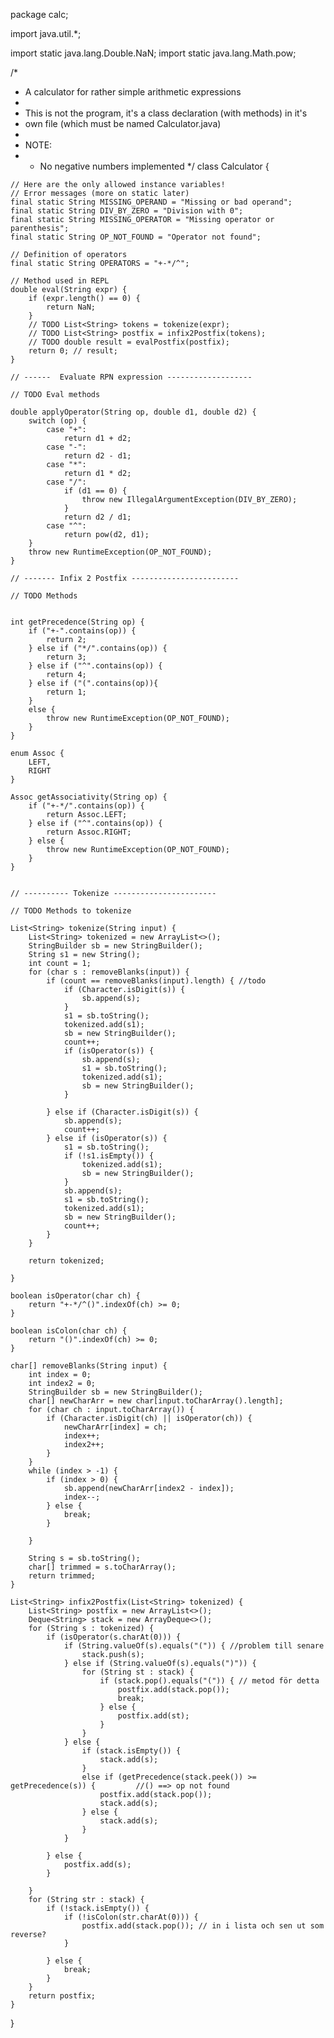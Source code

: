 package calc;

import java.util.*;

import static java.lang.Double.NaN;
import static java.lang.Math.pow;


/*
 *   A calculator for rather simple arithmetic expressions
 *
 *   This is not the program, it's a class declaration (with methods) in it's
 *   own file (which must be named Calculator.java)
 *
 *   NOTE:
 *   - No negative numbers implemented
 */
class Calculator {

    // Here are the only allowed instance variables!
    // Error messages (more on static later)
    final static String MISSING_OPERAND = "Missing or bad operand";
    final static String DIV_BY_ZERO = "Division with 0";
    final static String MISSING_OPERATOR = "Missing operator or parenthesis";
    final static String OP_NOT_FOUND = "Operator not found";

    // Definition of operators
    final static String OPERATORS = "+-*/^";

    // Method used in REPL
    double eval(String expr) {
        if (expr.length() == 0) {
            return NaN;
        }
        // TODO List<String> tokens = tokenize(expr);
        // TODO List<String> postfix = infix2Postfix(tokens);
        // TODO double result = evalPostfix(postfix);
        return 0; // result;
    }

    // ------  Evaluate RPN expression -------------------

    // TODO Eval methods

    double applyOperator(String op, double d1, double d2) {
        switch (op) {
            case "+":
                return d1 + d2;
            case "-":
                return d2 - d1;
            case "*":
                return d1 * d2;
            case "/":
                if (d1 == 0) {
                    throw new IllegalArgumentException(DIV_BY_ZERO);
                }
                return d2 / d1;
            case "^":
                return pow(d2, d1);
        }
        throw new RuntimeException(OP_NOT_FOUND);
    }

    // ------- Infix 2 Postfix ------------------------

    // TODO Methods


    int getPrecedence(String op) {
        if ("+-".contains(op)) {
            return 2;
        } else if ("*/".contains(op)) {
            return 3;
        } else if ("^".contains(op)) {
            return 4;
        } else if ("(".contains(op)){
            return 1;
        }
        else {
            throw new RuntimeException(OP_NOT_FOUND);
        }
    }

    enum Assoc {
        LEFT,
        RIGHT
    }

    Assoc getAssociativity(String op) {
        if ("+-*/".contains(op)) {
            return Assoc.LEFT;
        } else if ("^".contains(op)) {
            return Assoc.RIGHT;
        } else {
            throw new RuntimeException(OP_NOT_FOUND);
        }
    }


    // ---------- Tokenize -----------------------

    // TODO Methods to tokenize

    List<String> tokenize(String input) {
        List<String> tokenized = new ArrayList<>();
        StringBuilder sb = new StringBuilder();
        String s1 = new String();
        int count = 1;
        for (char s : removeBlanks(input)) {
            if (count == removeBlanks(input).length) { //todo
                if (Character.isDigit(s)) {
                    sb.append(s);
                }
                s1 = sb.toString();
                tokenized.add(s1);
                sb = new StringBuilder();
                count++;
                if (isOperator(s)) {
                    sb.append(s);
                    s1 = sb.toString();
                    tokenized.add(s1);
                    sb = new StringBuilder();
                }

            } else if (Character.isDigit(s)) {
                sb.append(s);
                count++;
            } else if (isOperator(s)) {
                s1 = sb.toString();
                if (!s1.isEmpty()) {
                    tokenized.add(s1);
                    sb = new StringBuilder();
                }
                sb.append(s);
                s1 = sb.toString();
                tokenized.add(s1);
                sb = new StringBuilder();
                count++;
            }
        }

        return tokenized;

    }

    boolean isOperator(char ch) {
        return "+-*/^()".indexOf(ch) >= 0;
    }

    boolean isColon(char ch) {
        return "()".indexOf(ch) >= 0;
    }

    char[] removeBlanks(String input) {
        int index = 0;
        int index2 = 0;
        StringBuilder sb = new StringBuilder();
        char[] newCharArr = new char[input.toCharArray().length];
        for (char ch : input.toCharArray()) {
            if (Character.isDigit(ch) || isOperator(ch)) {
                newCharArr[index] = ch;
                index++;
                index2++;
            }
        }
        while (index > -1) {
            if (index > 0) {
                sb.append(newCharArr[index2 - index]);
                index--;
            } else {
                break;
            }

        }

        String s = sb.toString();
        char[] trimmed = s.toCharArray();
        return trimmed;
    }

    List<String> infix2Postfix(List<String> tokenized) {
        List<String> postfix = new ArrayList<>();
        Deque<String> stack = new ArrayDeque<>();
        for (String s : tokenized) {
            if (isOperator(s.charAt(0))) {
                if (String.valueOf(s).equals("(")) { //problem till senare
                    stack.push(s);
                } else if (String.valueOf(s).equals(")")) {
                    for (String st : stack) {
                        if (stack.pop().equals("(")) { // metod för detta
                            postfix.add(stack.pop());
                            break;
                        } else {
                            postfix.add(st);
                        }
                    }
                } else {
                    if (stack.isEmpty()) {
                        stack.add(s);
                    }
                    else if (getPrecedence(stack.peek()) >= getPrecedence(s)) {         //() ==> op not found
                        postfix.add(stack.pop());
                        stack.add(s);
                    } else {
                        stack.add(s);
                    }
                }

            } else {
                postfix.add(s);
            }

        }
        for (String str : stack) {
            if (!stack.isEmpty()) {
                if (!isColon(str.charAt(0))) {
                    postfix.add(stack.pop()); // in i lista och sen ut som reverse?
                }

            } else {
                break;
            }
        }
        return postfix;
    }


}

